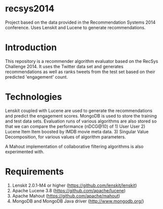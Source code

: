 recsys2014
==========

Project based on the data provided in the Recommendation Systems 2014 conference. Uses Lenskit and Lucene to generate recommendations.

Introduction
============

This repository is a recommender algorithm evaluator based on the RecSys Challenge 2014. It uses the Twitter data set and generates recommendations as well as ranks tweets from the test set based on their predicted 'engagement' count. 

Technologies
============
Lenskit coupled with Lucene are used to generate the recommendations and predict the engagement scores. MongoDB is used to store the training and test data sets. Evaluation runs of various algorithms are also stored so that we can compare the performance (nDCG@10) of 1) User User 2) Lucene Item Item boosted by IMDB movie meta data. 3) Singular Value Decomposition, for various values of algorithm parameters.

A Mahout implementation of collaborative filtering algorithms is also experimented with.

Requirements
=============
1) Lenskit 2.0.1-M4 or higher (https://github.com/lenskit/lenskit)
2) Apache Lucene 3.8 (https://github.com/apache/lucene)
3) Apache Mahout (https://github.com/apache/mahout)
4) MongoDB and MongoDB Java driver (http://www.mongodb.org/)
